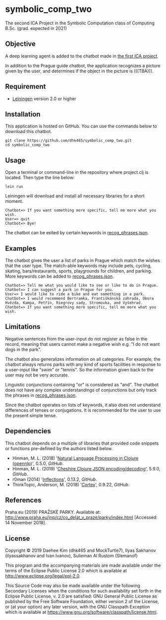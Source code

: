 # symbolic_comp_two

The second ICA Project in the Symbolic Computation class of Computing B.Sc.
(grad. expected in 2021)


## Objective

A deep learning agent is added to the chatbot made in [the first ICA project](https://github.com/dhk465/symbolic_comp_one).

In addition to the Prague guide chatbot, the application recognizes a picture given by the user, and determines if the object in the picture is (((TBA))).


## Requirement

* [Leiningen](https://leiningen.org/) version 2.0 or higher


## Installation

This application is hosted on GitHub. You can use the commands below to
download this chatbot.
```
git clone https://github.com/dhk465/symbolic_comp_two.git
cd symbolic_comp_two
```


## Usage

Open a terminal or command-line in the repository where project.clj is located.
Then type the line below:
```
lein run
```
Leiningen will download and install all necessary libraries for a short moment.

```
Chatbot=> If you want something more specific, tell me more what you wish.
User=> quit
Chatbot=> Bye!
```
The chatbot can be exited by certain keywords in [recog_phrases.json](https://github.com/dhk465/symbolic_comp_one/blob/master/src/ica/recog_phrases.json).


## Examples

The chatbot gives the user a list of parks in Prague which match the wishes
that the user type.
The match-able keywords may include pets, cycling, skating, bars/restaurants,
sports, playgrounds for children, and parking.
More keywords can be added to [recog_phrases.json](https://github.com/dhk465/symbolic_comp_one/blob/master/src/ica/recog_phrases.json).
```
Chatbot=> Tell me what you would like to see or like to do in Prague.
Chatbot=> I can suggest a park in Prague for you.
User=> I would like to ride a bike and eat something in a park.
Chatbot=> I would recommend Bertramka, Františkánská zahrada, Obora Hvězda, Kampa, Petřín, Riegrovy sady, Stromovka, and Vyšehrad.
Chatbot=> If you want something more specific, tell me more what you wish.
```


## Limitations

Negative sentences from the user-input do not register as false in the record,
meaning that users cannot make a negative wish
e.g. "I do not want dogs in the park".

The chatbot also generalizes information on all categories. For example,
the chatbot always returns parks with any kind of sports facilities in response
to a user-input like "swim" or "tennis". So the information given back to the
user may not be very accurate.

Linguistic conjunctions containing "or" is considered as "and".
The chatbot does not have any complex understandings of conjunctions
but only track the phrases in [recog_phrases.json](https://github.com/dhk465/symbolic_comp_one/blob/master/src/ica/recog_phrases.json).

Since the chatbot operates on lists of keywords, it also does not understand
differences of tenses or conjugations. It is recommended for the user to use
the present simple tense.


## Dependencies

This chatbot depends on a multiple of libraries that provided code snippets
or functions pre-defined by the authors listed below.

* Hinman, M. L. (2018) '[Natural Language Processing in Clojure (opennlp)](https://github.com/dakrone/clojure-opennlp)', 0.5.0, _GitHub_.
* Hinman, M. L. (2019) '[Cheshire Clojure JSON encoding/decoding](https://github.com/dakrone/cheshire)', 5.9.0, _GitHub_.
* r0man (2014) '[Inflections](https://github.com/r0man/inflections-clj)', 0.13.2, _GitHub_.
* ThinkTopic, Anderson, M. (2018) '[Cortex](https://github.com/originrose/cortex)', 0.9.22, _GitHub_.


## References

Praha.eu (2019) PRAŽSKÉ PARKY. Available at: http://www.praha.eu/jnp/cz/co_delat_v_praze/parky/index.html [Accessed: 14 November 2019].


## License

Copyright © 2019 Daehee Kim (dhk465 and MockTurtle7), Ilyas Sakhanov (ilyassakhanov and Ivan Ivanov), Sulieman Al Rustom (Slemanof)

This program and the accompanying materials are made available under the
terms of the Eclipse Public License 2.0 which is available at
http://www.eclipse.org/legal/epl-2.0.

This Source Code may also be made available under the following Secondary
Licenses when the conditions for such availability set forth in the Eclipse
Public License, v. 2.0 are satisfied: GNU General Public License as published by
the Free Software Foundation, either version 2 of the License, or (at your
option) any later version, with the GNU Classpath Exception which is available
at https://www.gnu.org/software/classpath/license.html.
